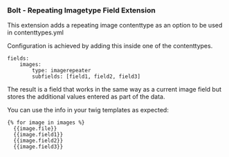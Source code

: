 ### Bolt - Repeating Imagetype Field Extension

This extension adds a repeating image contenttype as an option to be used in contenttypes.yml

Configuration is achieved by adding this inside one of the contenttypes.

```
fields:
    images:
        type: imagerepeater
        subfields: [field1, field2, field3]
```

The result is a field that works in the same way as a current image field but stores the additional values entered as part of the data.

You can use the info in your twig templates as expected:

```
{% for image in images %}
  {{image.file}}
  {{image.field1}}
  {{image.field2}}
  {{image.field3}}
```

